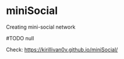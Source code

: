 # miniSocial
Creating mini-social network


#TODO 
    null

Check: https://kirillivan0v.github.io/miniSocial/
